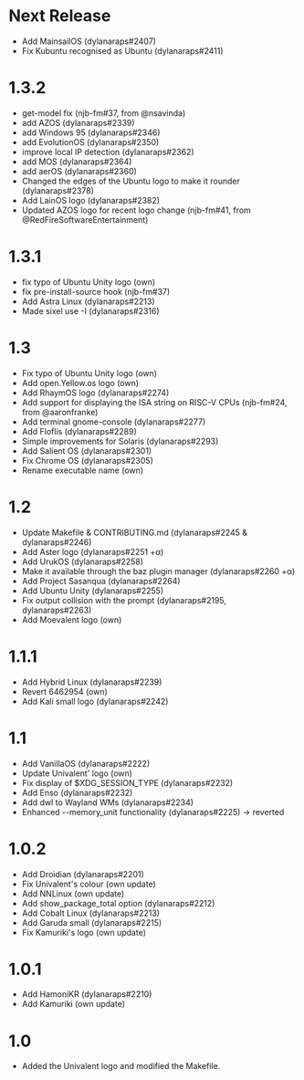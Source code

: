 # Next Release
* Add MainsailOS (dylanaraps#2407) 
* Fix Kubuntu recognised as Ubuntu (dylanaraps#2411)

# 1.3.2
* get-model fix (njb-fm#37, from @nsavinda)
* add AZOS (dylanaraps#2339)
* add Windows 95 (dylanaraps#2346)
* add EvolutionOS (dylanaraps#2350)
* improve local IP detection (dylanaraps#2362)
* add MOS (dylanaraps#2364)
* add aerOS (dylanaraps#2360)
* Changed the edges of the Ubuntu logo to make it rounder (dylanaraps#2378)
* Add LainOS logo (dylanaraps#2382)
* Updated AZOS logo for recent logo change (njb-fm#41, from @RedFireSoftwareEntertainment)

# 1.3.1
* fix typo of Ubuntu Unity logo (own)
* fix pre-install-source hook (njb-fm#37) 
* Add Astra Linux (dylanaraps#2213)
* Made sixel use -I (dylanaraps#2316)

# 1.3
* Fix typo of Ubuntu Unity logo (own)
* Add open.Yellow.os logo (own)
* Add RhaymOS logo (dylanaraps#2274)
* Add support for displaying the ISA string on RISC-V CPUs (njb-fm#24, from @aaronfranke)
* Add terminal gnome-console (dylanaraps#2277)
* Add Floflis (dylanaraps#2289)
* Simple improvements for Solaris (dylanaraps#2293)
* Add Salient OS (dylanaraps#2301)
* Fix Chrome OS (dylanaraps#2305)
* Rename executable name (own)

# 1.2
* Update Makefile & CONTRIBUTING.md (dylanaraps#2245 & dylanaraps#2246)
* Add Aster logo (dylanaraps#2251 +α)
* Add UrukOS (dylanaraps#2258)
* Make it available through the baz plugin manager (dylanaraps#2260 +α)
* Add Project Sasanqua (dylanaraps#2264)
* Add Ubuntu Unity (dylanaraps#2255)
* Fix output collision with the prompt (dylanaraps#2195, dylanaraps#2263)
* Add Moevalent logo (own)

# 1.1.1
* Add Hybrid Linux (dylanaraps#2239)
* Revert 6462954 (own)
* Add Kali small logo (dylanaraps#2242)

# 1.1
* Add VanillaOS (dylanaraps#2222)
* Update Univalent' logo (own)
* Fix display of $XDG_SESSION_TYPE (dylanaraps#2232)
* Add Enso (dylanaraps#2232)
* Add dwl to Wayland WMs (dylanaraps#2234)
* Enhanced --memory_unit functionality (dylanaraps#2225) -> reverted

# 1.0.2
* Add Droidian (dylanaraps#2201)
* Fix Univalent's colour (own update)
* Add NNLinux (own update)
* Add show_package_total option (dylanaraps#2212)
* Add Cobalt Linux (dylanaraps#2213)
* Add Garuda small (dylanaraps#2215)
* Fix Kamuriki's logo (own update)

# 1.0.1
* Add HamoniKR (dylanaraps#2210)
* Add Kamuriki (own update)

# 1.0
* Added the Univalent logo and modified the Makefile.
